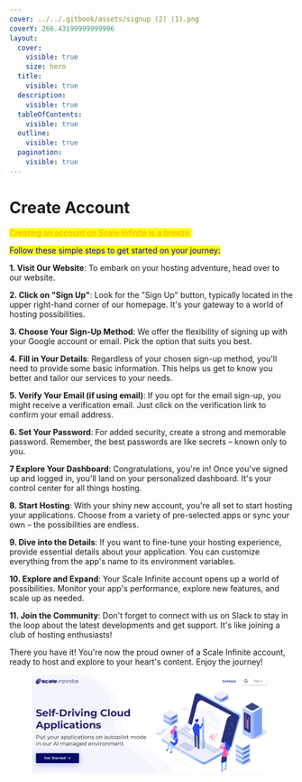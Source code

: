 ```yaml
---
cover: ../../.gitbook/assets/signup (2) (1).png
coverY: 266.43199999999996
layout:
  cover:
    visible: true
    size: hero
  title:
    visible: true
  description:
    visible: true
  tableOfContents:
    visible: true
  outline:
    visible: true
  pagination:
    visible: true
---
```


# Create Account

<mark style="color:orange;">Creating an account on Scale Infinite is a breeze.</mark>

&#x20;<mark style="color:blue;">Follow these simple steps to get started on your journey:</mark>

**1. Visit Our Website**: To embark on your hosting adventure, head over to our website.

**2. Click on "Sign Up"**: Look for the "Sign Up" button, typically located in the upper right-hand corner of our homepage. It's your gateway to a world of hosting possibilities.

**3. Choose Your Sign-Up Method**: We offer the flexibility of signing up with your Google account or email. Pick the option that suits you best.

**4. Fill in Your Details**: Regardless of your chosen sign-up method, you'll need to provide some basic information. This helps us get to know you better and tailor our services to your needs.

**5. Verify Your Email (if using email)**: If you opt for the email sign-up, you might receive a verification email. Just click on the verification link to confirm your email address.

**6. Set Your Password**: For added security, create a strong and memorable password. Remember, the best passwords are like secrets – known only to you.

**7 Explore Your Dashboard**: Congratulations, you're in! Once you've signed up and logged in, you'll land on your personalized dashboard. It's your control center for all things hosting.

**8. Start Hosting**: With your shiny new account, you're all set to start hosting your applications. Choose from a variety of pre-selected apps or sync your own – the possibilities are endless.

**9. Dive into the Details**: If you want to fine-tune your hosting experience, provide essential details about your application. You can customize everything from the app's name to its environment variables.

**10. Explore and Expand**: Your Scale Infinite account opens up a world of possibilities. Monitor your app's performance, explore new features, and scale up as needed.

**11. Join the Community**: Don't forget to connect with us on Slack to stay in the loop about the latest developments and get support. It's like joining a club of hosting enthusiasts!

There you have it! You're now the proud owner of a Scale Infinite account, ready to host and explore to your heart's content. Enjoy the journey!



<figure><img src="../../.gitbook/assets/signup (2).png" alt=""><figcaption></figcaption></figure>
